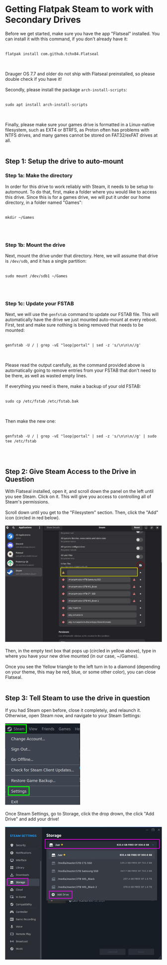 # Getting Flatpak Steam to work with Secondary Drives 
Before we get started, make sure you have the app "Flatseal" installed. You can install it with this command, if you don't already have it:
</br></br>
```
flatpak install com.github.tchx84.Flatseal
```
</br></br>
Drauger OS 7.7 and older do not ship with Flatseal preinstalled, so please double check if you have it!
</br></br>
Secondly, please install the package `arch-install-scripts`:
</br></br>
```
sudo apt install arch-install-scripts
```
</br></br>
Finally, please make sure your games drive is formatted in a Linux-native filesystem, such as EXT4 or BTRFS, as Proton often has problems with NTFS drives, and many games cannot be stored on FAT32/exFAT drives at all.
 </br></br>
## Step 1: Setup the drive to auto-mount
### Step 1a: Make the directory
In order for this drive to work reliably with Steam, it needs to be setup to automount. To do that, first, make a folder where you would like to access this drive. Since this is for a games drive, we will put it under our home directory, in a folder named "Games":
</br></br>
```
mkdir ~/Games
```
</br></br>
### Step 1b: Mount the drive
Next, mount the drive under that directory. Here, we will assume that drive is `/dev/sdb`, and it has a single partition:
</br></br>
```
sudo mount /dev/sdb1 ~/Games
```
</br></br>
### Step 1c: Update your FSTAB
Next, we will use the `genfstab` command to update our FSTAB file. This will automatically have the drive we just mounted auto-mount at every reboot. First, test and make sure nothing is being removed that needs to be mounted:
</br></br>
```
genfstab -U / | grep -vE "loop|portal" | sed -z 's/\n\n\n//g'
```
</br></br>
Please read the output carefully, as the command provided above is automatically going to remove entries from your FSTAB that don't need to be there, as well as wasted empty lines.
</br></br>
If everything you need is there, make a backup of your old FSTAB:
</br></br>
```
sudo cp /etc/fstab /etc/fstab.bak
```
</br></br>
Then make the new one:
</br></br>
```
genfstab -U / | grep -vE "loop|portal" | sed -z 's/\n\n\n//g' | sudo tee /etc/fstab
```
</br></br>
## Step 2: Give Steam Access to the Drive in Question
With Flatseal installed, open it, and scroll down the panel on the left until you see Steam. Click on it. This will give you access to controlling all of Steam's permissions.
</br></br> 
Scroll down until you get to the "Filesystem" section. Then, click the "Add" icon (circled in red below).
</br></br> 
![button to click to add a drive to Steam](/assets/images/FlatpakSteam-1.png)
</br></br>
Then, in the empty text box that pops up (circled in yellow above), type in where you have your new drive mounted (in our case, ~/Games).
</br></br>
Once you see the Yellow triangle to the left turn in to a diamond (depending on your theme, this may be red, blue, or some other color), you can close Flatseal.
</br></br>
## Step 3: Tell Steam to use the drive in question
If you had Steam open before, close it completely, and relaunch it. Otherwise, open Steam now, and navigate to your Steam Settings:
</br></br>
![how to get to Steam Settings](/assets/images/FlatpakSteam-2.png)
</br></br>
Once Steam Settings, go to Storage, click the drop drown, the click "Add Drive" and add your drive!
</br></br>
![how to add the drive to Steam](/assets/images/FlatpakSteam-3.png)
